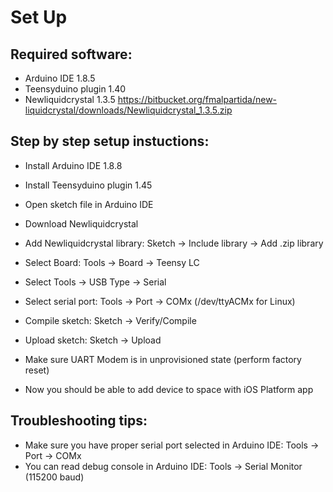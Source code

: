 # Set Up
##  Required software:
- Arduino IDE 1.8.5
- Teensyduino plugin 1.40
- Newliquidcrystal 1.3.5 https://bitbucket.org/fmalpartida/new-liquidcrystal/downloads/Newliquidcrystal_1.3.5.zip

## Step by step setup instuctions:
- Install Arduino IDE 1.8.8
- Install Teensyduino plugin 1.45
- Open sketch file in Arduino IDE
- Download Newliquidcrystal
- Add Newliquidcrystal library: Sketch -> Include library -> Add .zip library
- Select Board: Tools -> Board -> Teensy LC
- Select Tools -> USB Type -> Serial
- Select serial port: Tools -> Port -> COMx (/dev/ttyACMx for Linux)
- Compile sketch: Sketch -> Verify/Compile
- Upload sketch: Sketch -> Upload

- Make sure UART Modem is in unprovisioned state (perform factory reset)
- Now you should be able to add device to space with iOS Platform app

## Troubleshooting tips:
- Make sure you have proper serial port selected in Arduino IDE: Tools -> Port -> COMx
- You can read debug console in Arduino IDE: Tools -> Serial Monitor (115200 baud)
